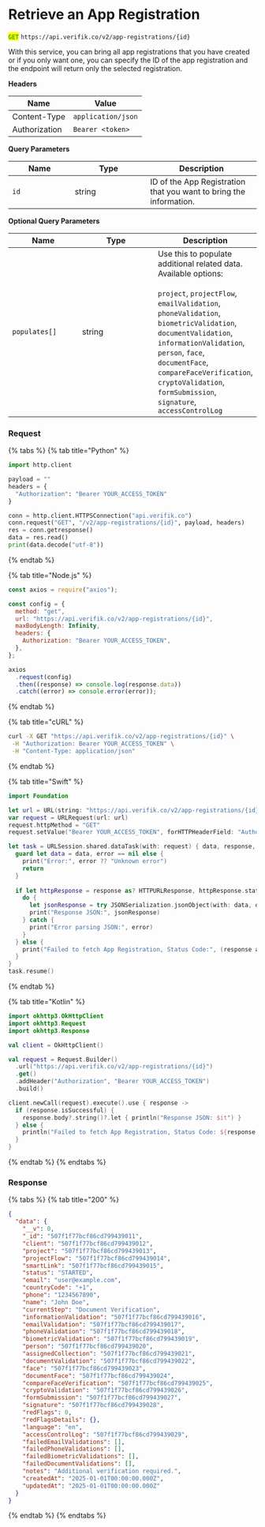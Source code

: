 # Retrieve an App Registration

<mark style="color:green;">`GET`</mark> `https://api.verifik.co/v2/app-registrations/{id}`

With this service, you can bring all app registrations that you have created or if you only want one, you can specify the ID of the app registration and the endpoint will return only the selected registration.

**Headers**

| Name          | Value              |
| ------------- | ------------------ |
| Content-Type  | `application/json` |
| Authorization | `Bearer <token>`   |

**Query Parameters**

<table><thead><tr><th width="110.8897705078125">Name</th><th width="137.029541015625">Type</th><th>Description</th></tr></thead><tbody><tr><td><code>id</code></td><td>string</td><td>ID of the App Registration that you want to bring the information.</td></tr></tbody></table>

**Optional Query Parameters**

<table><thead><tr><th width="133.373291015625">Name</th><th width="158.0018310546875">Type</th><th>Description</th></tr></thead><tbody><tr><td><code>populates[]</code></td><td>string</td><td>Use this to populate additional related data. Available options:<br><br><code>project</code>, <code>projectFlow</code>, <code>emailValidation</code>, <code>phoneValidation</code>, <code>biometricValidation</code>, <code>documentValidation</code>, <code>informationValidation</code>, <code>person</code>, <code>face</code>, <code>documentFace</code>, <code>compareFaceVerification</code>, <code>cryptoValidation</code>, <code>formSubmission</code>, <code>signature</code>, <code>accessControlLog</code></td></tr></tbody></table>

### **Request**

{% tabs %}
{% tab title="Python" %}

```python
import http.client

payload = ""
headers = {
  "Authorization": "Bearer YOUR_ACCESS_TOKEN"
}

conn = http.client.HTTPSConnection("api.verifik.co")
conn.request("GET", "/v2/app-registrations/{id}", payload, headers)
res = conn.getresponse()
data = res.read()
print(data.decode("utf-8"))
```

{% endtab %}

{% tab title="Node.js" %}

```javascript
const axios = require("axios");

const config = {
  method: "get",
  url: "https://api.verifik.co/v2/app-registrations/{id}",
  maxBodyLength: Infinity,
  headers: {
    Authorization: "Bearer YOUR_ACCESS_TOKEN",
  },
};

axios
  .request(config)
  .then((response) => console.log(response.data))
  .catch((error) => console.error(error));
```

{% endtab %}

{% tab title="cURL" %}

```bash
curl -X GET "https://api.verifik.co/v2/app-registrations/{id}" \
 -H "Authorization: Bearer YOUR_ACCESS_TOKEN" \
 -H "Content-Type: application/json"
```

{% endtab %}

{% tab title="Swift" %}

```swift
import Foundation

let url = URL(string: "https://api.verifik.co/v2/app-registrations/{id}")!
var request = URLRequest(url: url)
request.httpMethod = "GET"
request.setValue("Bearer YOUR_ACCESS_TOKEN", forHTTPHeaderField: "Authorization")

let task = URLSession.shared.dataTask(with: request) { data, response, error in
  guard let data = data, error == nil else {
    print("Error:", error ?? "Unknown error")
    return
  }
  
  if let httpResponse = response as? HTTPURLResponse, httpResponse.statusCode == 200 {
    do {
      let jsonResponse = try JSONSerialization.jsonObject(with: data, options: [])
      print("Response JSON:", jsonResponse)
    } catch {
      print("Error parsing JSON:", error)
    }
  } else {
    print("Failed to fetch App Registration, Status Code:", (response as? HTTPURLResponse)?.statusCode ?? 0)
  }
}
task.resume()
```

{% endtab %}

{% tab title="Kotlin" %}

```kotlin
import okhttp3.OkHttpClient
import okhttp3.Request
import okhttp3.Response

val client = OkHttpClient()

val request = Request.Builder()
  .url("https://api.verifik.co/v2/app-registrations/{id}")
  .get()
  .addHeader("Authorization", "Bearer YOUR_ACCESS_TOKEN")
  .build()

client.newCall(request).execute().use { response ->
  if (response.isSuccessful) {
    response.body?.string()?.let { println("Response JSON: $it") }
  } else {
    println("Failed to fetch App Registration, Status Code: ${response.code}")
  }
}
```

{% endtab %}
{% endtabs %}

### **Response**

{% tabs %}
{% tab title="200" %}

```json
{
  "data": {
    "__v": 0,
    "_id": "507f1f77bcf86cd799439011",
    "client": "507f1f77bcf86cd799439012",
    "project": "507f1f77bcf86cd799439013",
    "projectFlow": "507f1f77bcf86cd799439014",
    "smartLink": "507f1f77bcf86cd799439015",
    "status": "STARTED",
    "email": "user@example.com",
    "countryCode": "+1",
    "phone": "1234567890",
    "name": "John Doe",
    "currentStep": "Document Verification",
    "informationValidation": "507f1f77bcf86cd799439016",
    "emailValidation": "507f1f77bcf86cd799439017",
    "phoneValidation": "507f1f77bcf86cd799439018",
    "biometricValidation": "507f1f77bcf86cd799439019",
    "person": "507f1f77bcf86cd799439020",
    "assignedCollection": "507f1f77bcf86cd799439021",
    "documentValidation": "507f1f77bcf86cd799439022",
    "face": "507f1f77bcf86cd799439023",
    "documentFace": "507f1f77bcf86cd799439024",
    "compareFaceVerification": "507f1f77bcf86cd799439025",
    "cryptoValidation": "507f1f77bcf86cd799439026",
    "formSubmission": "507f1f77bcf86cd799439027",
    "signature": "507f1f77bcf86cd799439028",
    "redFlags": 0,
    "redFlagsDetails": {},
    "language": "en",
    "accessControlLog": "507f1f77bcf86cd799439029",
    "failedEmailValidations": [],
    "failedPhoneValidations": [],
    "failedBiometricValidations": [],
    "failedDocumentValidations": [],
    "notes": "Additional verification required.",
    "createdAt": "2025-01-01T00:00:00.000Z",
    "updatedAt": "2025-01-01T00:00:00.000Z"
  }
}
```

{% endtab %}
{% endtabs %}
